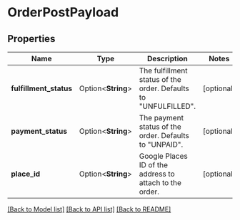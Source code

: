 # OrderPostPayload

## Properties

Name | Type | Description | Notes
------------ | ------------- | ------------- | -------------
**fulfillment_status** | Option<**String**> | The fulfillment status of the order. Defaults to \"UNFULFILLED\". | [optional]
**payment_status** | Option<**String**> | The payment status of the order. Defaults to \"UNPAID\".  | [optional]
**place_id** | Option<**String**> | Google Places ID of the address to attach to the order. | [optional]

[[Back to Model list]](../README.md#documentation-for-models) [[Back to API list]](../README.md#documentation-for-api-endpoints) [[Back to README]](../README.md)


